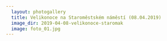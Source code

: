 ```yaml
---
  layout: photogallery
  title: Velikonoce na Staroměstském náměstí (08.04.2019)
  image_dir: 2019-04-08-velikonoce-staromak
  image: foto_01.jpg
---
```

<!---
Pridej pripadny popis fotogalerie
-->
